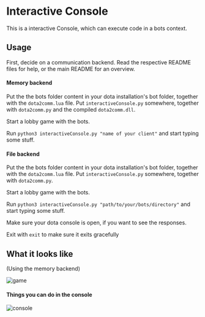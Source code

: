 # Interactive Console
This is a interactive Console, which can execute code in a bots context.

## Usage

First, decide on a communication backend. Read the respective README files for help, or the main README for an overview.

#### Memory backend

Put the the bots folder content in your dota installation's bot folder, together with the `dota2comm.lua` file.
Put `interactiveConsole.py` somewhere, together with `dota2comm.py` and the compiled `dota2comm.dll`.

Start a lobby game with the bots.

Run `python3 interactiveConsole.py "name of your client"` and start typing some stuff.

#### File backend

Put the the bots folder content in your dota installation's bot folder, together with the `dota2comm.lua` file.
Put `interactiveConsole.py` somewhere, together with `dota2comm.py`.

Start a lobby game with the bots.

Run `python3 interactiveConsole.py "path/to/your/bots/directory"` and start typing some stuff.

Make sure your dota console is open, if you want to see the responses.

Exit with `exit` to make sure it exits gracefully

## What it looks like

(Using the memory backend)

![game](../../images/dota2_comm_multi_bots.png)

#### Things you can do in the console

![console](../../images/console.png)
